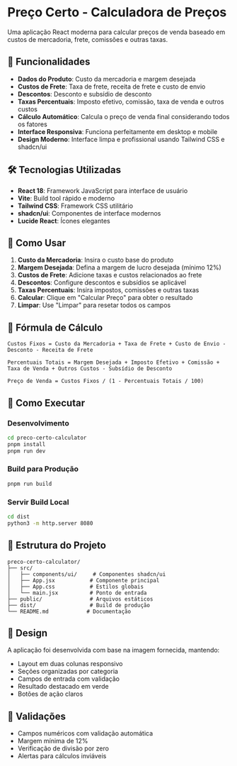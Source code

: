 # Preço Certo - Calculadora de Preços

Uma aplicação React moderna para calcular preços de venda baseado em custos de mercadoria, frete, comissões e outras taxas.

## 🚀 Funcionalidades

- **Dados do Produto**: Custo da mercadoria e margem desejada
- **Custos de Frete**: Taxa de frete, receita de frete e custo de envio
- **Descontos**: Desconto e subsídio de desconto
- **Taxas Percentuais**: Imposto efetivo, comissão, taxa de venda e outros custos
- **Cálculo Automático**: Calcula o preço de venda final considerando todos os fatores
- **Interface Responsiva**: Funciona perfeitamente em desktop e mobile
- **Design Moderno**: Interface limpa e profissional usando Tailwind CSS e shadcn/ui

## 🛠️ Tecnologias Utilizadas

- **React 18**: Framework JavaScript para interface de usuário
- **Vite**: Build tool rápido e moderno
- **Tailwind CSS**: Framework CSS utilitário
- **shadcn/ui**: Componentes de interface modernos
- **Lucide React**: Ícones elegantes

## 📱 Como Usar

1. **Custo da Mercadoria**: Insira o custo base do produto
2. **Margem Desejada**: Defina a margem de lucro desejada (mínimo 12%)
3. **Custos de Frete**: Adicione taxas e custos relacionados ao frete
4. **Descontos**: Configure descontos e subsídios se aplicável
5. **Taxas Percentuais**: Insira impostos, comissões e outras taxas
6. **Calcular**: Clique em "Calcular Preço" para obter o resultado
7. **Limpar**: Use "Limpar" para resetar todos os campos

## 🧮 Fórmula de Cálculo

```
Custos Fixos = Custo da Mercadoria + Taxa de Frete + Custo de Envio - Desconto - Receita de Frete

Percentuais Totais = Margem Desejada + Imposto Efetivo + Comissão + Taxa de Venda + Outros Custos - Subsídio de Desconto

Preço de Venda = Custos Fixos / (1 - Percentuais Totais / 100)
```

## 🚀 Como Executar

### Desenvolvimento
```bash
cd preco-certo-calculator
pnpm install
pnpm run dev
```

### Build para Produção
```bash
pnpm run build
```

### Servir Build Local
```bash
cd dist
python3 -m http.server 8080
```

## 📁 Estrutura do Projeto

```
preco-certo-calculator/
├── src/
│   ├── components/ui/     # Componentes shadcn/ui
│   ├── App.jsx           # Componente principal
│   ├── App.css           # Estilos globais
│   └── main.jsx          # Ponto de entrada
├── public/               # Arquivos estáticos
├── dist/                 # Build de produção
└── README.md            # Documentação
```

## 🎨 Design

A aplicação foi desenvolvida com base na imagem fornecida, mantendo:
- Layout em duas colunas responsivo
- Seções organizadas por categoria
- Campos de entrada com validação
- Resultado destacado em verde
- Botões de ação claros

## 📝 Validações

- Campos numéricos com validação automática
- Margem mínima de 12%
- Verificação de divisão por zero
- Alertas para cálculos inviáveis




